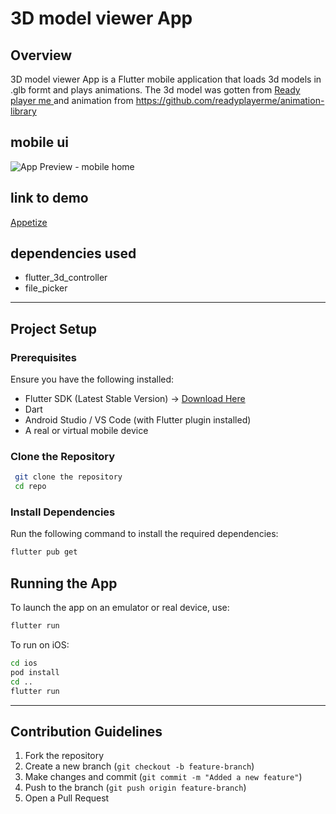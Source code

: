 # 3D model viewer App

## Overview
3D model viewer App is a Flutter mobile application that loads 3d models in .glb formt and plays animations. The 3d model was gotten from  [Ready player me ](https://readyplayer.me/) and  animation from https://github.com/readyplayerme/animation-library


## mobile ui
![App Preview - mobile home]()


## link to demo
[Appetize](https://appetize.io/app/b_7vtmoss4apuhyurl2rmy2v25wu)


## dependencies used
- flutter_3d_controller
- file_picker

---

## Project Setup

### Prerequisites
Ensure you have the following installed:
- Flutter SDK (Latest Stable Version) → [Download Here](https://flutter.dev/docs/get-started/install)
- Dart
- Android Studio / VS Code (with Flutter plugin installed)
- A real or virtual mobile device

### Clone the Repository
```sh
 git clone the repository
 cd repo
```

### Install Dependencies
Run the following command to install the required dependencies:
```sh
flutter pub get
```

## Running the App
To launch the app on an emulator or real device, use:
```sh
flutter run
```
To run on iOS:
```sh
cd ios
pod install
cd ..
flutter run
```

---

## Contribution Guidelines
1. Fork the repository
2. Create a new branch (`git checkout -b feature-branch`)
3. Make changes and commit (`git commit -m "Added a new feature"`)
4. Push to the branch (`git push origin feature-branch`)
5. Open a Pull Request


